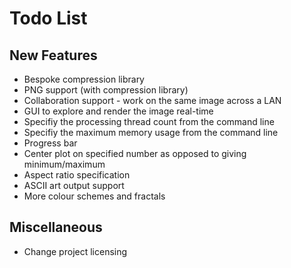 # Todo List

## New Features
- Bespoke compression library
- PNG support (with compression library)
- Collaboration support - work on the same image across a LAN
- GUI to explore and render the image real-time
- Specifiy the processing thread count from the command line
- Specifiy the maximum memory usage from the command line
- Progress bar
- Center plot on specified number as opposed to giving minimum/maximum
- Aspect ratio specification
- ASCII art output support
- More colour schemes and fractals

## Miscellaneous
- Change project licensing